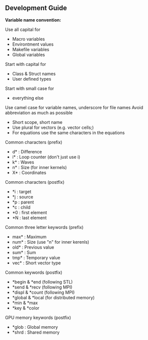 ## Development Guide

**Variable name convention:**

Use all capital for
 - Macro variables
 - Environtment values
 - Makefile variables
 - Global variables

Start with capital for
 - Class & Struct names
 - User defined types

Start with small case for
 - everything else

Use camel case for variable names, underscore for file names
Avoid abbreviation as much as possible
 - Short scope, short name
 - Use plural for vectors (e.g. vector<cell> cells;)
 - For equations use the same characters in the equations

Common characters (prefix)
 - d* : Difference
 - i* : Loop counter (don't just use i)
 - k* : Waves
 - n* : Size (for inner kernels)
 - X* : Coordinates

Common characters (postfix)
 - *i : target
 - *j : source
 - *p : parent
 - *c : child
 - *0 : first element
 - *N : last element

Common three letter keywords (prefix)
 - max* : Maximum
 - num* : Size (use "n" for inner kerenls)
 - old* : Previous value
 - sum* : Sum
 - tmp* : Temporary value
 - vec* : Short vector type

Common keywords (postfix)
 - *begin & *end (following STL)
 - *send & *recv (following MPI)
 - *displ & *count (following MPI)
 - *global & *local (for distributed memory)
 - *min & *max
 - *key & *color

GPU memory keywords (postfix)
 - *glob : Global memory
 - *shrd : Shared memory
